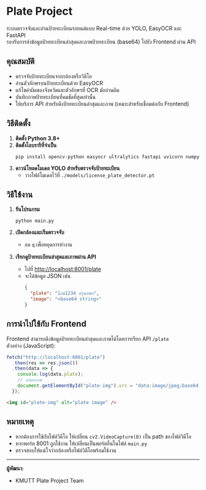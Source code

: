 # Plate Project

ระบบตรวจจับและอ่านป้ายทะเบียนรถยนต์แบบ Real-time ด้วย YOLO, EasyOCR และ FastAPI  
รองรับการส่งข้อมูลป้ายทะเบียนล่าสุดและภาพป้ายทะเบียน (base64) ไปยัง Frontend ผ่าน API

## คุณสมบัติ

- ตรวจจับป้ายทะเบียนจากกล้องหรือวิดีโอ
- อ่านตัวอักษรบนป้ายทะเบียนด้วย EasyOCR
- แก้ไขคำผิดของจังหวัดและตัวอักษรที่ OCR มักอ่านผิด
- บันทึกภาพป้ายทะเบียนที่คมชัดที่สุดเท่านั้น
- ให้บริการ API สำหรับดึงป้ายทะเบียนล่าสุดและภาพ (เหมาะสำหรับเชื่อมต่อกับ Frontend)

## วิธีติดตั้ง

1. **ติดตั้ง Python 3.8+**
2. **ติดตั้งไลบรารีที่จำเป็น**
    ```
    pip install opencv-python easyocr ultralytics fastapi uvicorn numpy
    ```
3. **ดาวน์โหลดโมเดล YOLO สำหรับตรวจจับป้ายทะเบียน**
    - วางไฟล์โมเดลไว้ที่ `./models/license_plate_detector.pt`

## วิธีใช้งาน

1. **รันโปรแกรม**
    ```
    python main.py
    ```
2. **เปิดกล้องและเริ่มตรวจจับ**
    - กด `q` เพื่อหยุดการทำงาน

3. **เรียกดูป้ายทะเบียนล่าสุดและภาพผ่าน API**
    - ไปที่ [http://localhost:8001/plate](http://localhost:8001/plate)
    - จะได้ข้อมูล JSON เช่น
      ```json
      {
        "plate": "1กข1234 กรุงเทพฯ",
        "image": "<base64 string>"
      }
      ```

## การนำไปใช้กับ Frontend

Frontend สามารถดึงข้อมูลป้ายทะเบียนล่าสุดและภาพได้โดยการเรียก API `/plate`  
ตัวอย่าง (JavaScript):
```js
fetch("http://localhost:8001/plate")
  .then(res => res.json())
  .then(data => {
    console.log(data.plate);
    // แสดงภาพ
    document.getElementById("plate-img").src = "data:image/jpeg;base64," + data.image;
  });
```
```html
<img id="plate-img" alt="plate image" />
```

## หมายเหตุ

- หากต้องการใช้กับไฟล์วิดีโอ ให้เปลี่ยน `cv2.VideoCapture(0)` เป็น path ของไฟล์วิดีโอ
- หากพอร์ต 8001 ถูกใช้งาน ให้เปลี่ยนเป็นพอร์ตอื่นในไฟล์ `main.py`
- ตรวจสอบให้แน่ใจว่ากล้องหรือไฟล์วิดีโอพร้อมใช้งาน

---

**ผู้พัฒนา:**  
- KMUTT Plate Project Team